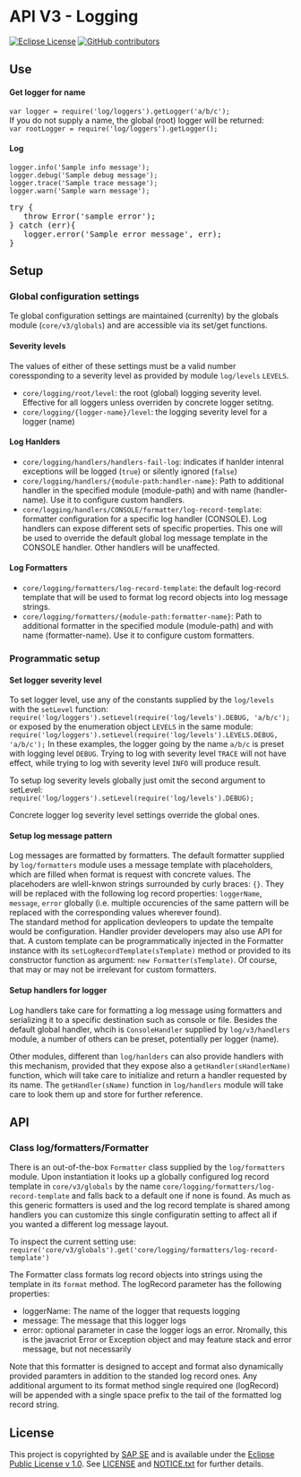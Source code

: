 # API V3 - Logging

[![Eclipse License](http://img.shields.io/badge/license-Eclipse-brightgreen.svg)](LICENSE)
[![GitHub contributors](https://img.shields.io/github/contributors/dirigiblelabs/api-v3-log.svg)](https://github.com/dirigiblelabs/api-v3-log/graphs/contributors)

## Use

#### Get logger for name
`var logger = require('log/loggers').getLogger('a/b/c');`  
If you do not supply a name, the global (root) logger will be returned:  
`var rootLogger = require('log/loggers').getLogger();`

#### Log
`logger.info('Sample info message');`  
`logger.debug('Sample debug message');`  
`logger.trace('Sample trace message');`  
`logger.warn('Sample warn message');`  
<pre>try {
   throw Error('sample error');
} catch (err){
   logger.error('Sample error message', err);
}</pre>

## Setup

### Global configuration settings
Te global configuration settings are maintained (currenlty) by the globals module (`core/v3/globals`) and are accessible via its set/get functions.  

#### Severity levels
The values of either of these settings must be a valid number coressponding to a severity level as provided by module `log/levels` `LEVELS`.  
 - `core/logging/root/level`: the root (global) logging severity level. Effective for all loggers unless overriden by concrete logger setitng.  
 - `core/logging/{logger-name}/level`: the logging severity level for a logger (name)  

#### Log Hanlders
 - `core/logging/handlers/handlers-fail-log`: indicates if hanlder intenral exceptions will be logged (`true`) or silently ignored (`false`)  
 - `core/logging/handlers/{module-path:handler-name}`: Path to additional handler in the specified module (module-path) and with name (handler-name). Use it to configure custom handlers.
 - `core/logging/handlers/CONSOLE/formatter/log-record-template`: formatter configuration for a specific log handler (CONSOLE). Log handlers can expose different sets of specific properties. This one will be used to override the default global log message template in the CONSOLE handler. Other handlers will be unaffected. 

#### Log Formatters
 - `core/logging/formatters/log-record-template`: the default log-record template that will be used to format log record objects into log message strings.  
 - `core/logging/formatters/{module-path:formatter-name}`: Path to additional formatter in the specified module (module-path) and with name (formatter-name). Use it to configure custom formatters.   

### Programmatic setup

#### Set logger severity level
To set logger level, use any of the constants supplied by the `log/levels` with the `setLevel` function:  
`require('log/loggers').setLevel(require('log/levels').DEBUG, 'a/b/c');`  
or exposed by the enumeration object `LEVELS` in the same module:  
`require('log/loggers').setLevel(require('log/levels').LEVELS.DEBUG, 'a/b/c');`
In these examples, the logger going by the name `a/b/c` is preset with logging level `DEBUG`. Trying to log with severity level `TRACE` will not have effect, while trying to log with severity level `INFO` will produce result.  

To setup log severity levels globally just omit the second argument to setLevel:  
`require('log/loggers').setLevel(require('log/levels').DEBUG);`  

Concrete logger log severity level settings override the global ones.

#### Setup log message pattern
Log messages are formatted by formatters. The default formatter supplied by `log/formatters` module uses a message template with placeholders, which are filled when format is request with concrete values. The placehoders are wlell-knwon strings surrounded by curly braces: `{}`. They will be replaced with the following log record properties: `loggerName`, `message`, `error` globally (i.e. multiple occurencies of the same pattern will be replaced with the corresponding values wherever found).  
The standard method for application devleopers to update the tempalte would be configuration. Handler provider developers may also use API for that. A custom template can be programmatically injected in the Formatter instance with its `setLogRecordTemplate(sTemplate)` method or provided to its constructor function as argument: `new Formatter(sTemplate)`. Of course, that may or may not be irrelevant for custom formatters.

#### Setup handlers for logger
Log handlers take care for formatting a log message using formatters and serializing it to a specific destination such as console or file. Besides the default global handler, whcih is `ConsoleHandler` supplied by `log/v3/handlers` module, a number of others can be preset, potentially per logger (name).  

Other modules, different than `log/hanlders` can also provide handlers with this mechanism, provided that they expose also a `getHandler(sHandlerName)` function, which will take care to initialize and return a handler requested by its name. The `getHandler(sName)` function in `log/handlers` module will take care to look them up and store for further reference. 

## API 
### Class log/formatters/Formatter
There is an out-of-the-box `Formatter` class supplied by the `log/formatters` module. Upon instantiation it looks up a globally configured log record template in `core/v3/globals` by the name `core/logging/formatters/log-record-template` and falls back to a default one if none is found. As much as this generic formatters is used and the log record template is shared among handlers you can customize this single configuratin setting to affect all if you wanted a different log message layout.  

To inspect the current setting use:  
`require('core/v3/globals').get('core/logging/formatters/log-record-template')`  

The Formatter class formats log record objects into strings using the template in its `format` method. The logRecord parameter has the following properties:  
- loggerName: The name of the logger that requests logging
- message: The message that this logger logs
- error: optional parameter in case the logger logs an error. Nromally, this is the javacriot Error or Exception object and may feature stack and error message, but not necessarily  

Note that this formatter is designed to accept and format also dynamically provided paramters in addition to the standed log record ones. Any additional argument to its format method single required one (logRecord) will be appended with a single space prefix to the tail of the formatted log record string.


## License

This project is copyrighted by [SAP SE](http://www.sap.com/) and is available under the [Eclipse Public License v 1.0](https://www.eclipse.org/legal/epl-v10.html). See [LICENSE](LICENSE) and [NOTICE.txt](NOTICE.txt) for further details.
